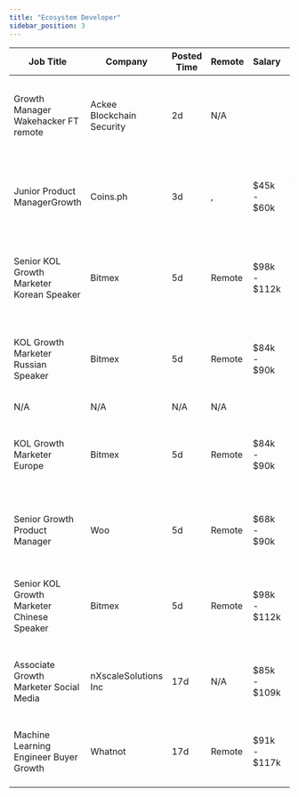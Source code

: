```yaml
---
title: "Ecosystem Developer"
sidebar_position: 3
---
```


| Job Title | Company | Posted Time | Remote | Salary | Tags | Apply Link |
|-----------|---------|-------------|--------|--------|------|------------|
| Growth Manager Wakehacker FT remote | Ackee Blockchain Security | 2d | N/A |  | growth, remote, content marketing, digital marketing, sales | [Apply](https://web3.career/growth-manager-for-wakehacker-ft-remote-ackee-blockchain-security/104309) |
| Junior Product ManagerGrowth | Coins.ph | 3d | , | $45k - $60k | growth, junior, entry level, product manager, non tech | [Apply](https://web3.career/junior-product-manager-growth-coins/104306) |
| Senior KOL Growth Marketer Korean Speaker | Bitmex | 5d | Remote | $98k - $112k | growth, influencer marketing, social media, non tech, kol | [Apply](https://web3.career/senior-kol-growth-marketer-korean-speaker-bitmex/104045) |
| KOL Growth Marketer Russian Speaker | Bitmex | 5d | Remote | $84k - $90k | growth, influencer marketing, social media, non tech, kol | [Apply](https://web3.career/kol-growth-marketer-russian-speaker-bitmex/104044) |
| N/A | N/A | N/A | N/A |  |  | [Apply](https://web3.career/metana) |
| KOL Growth Marketer Europe | Bitmex | 5d | Remote | $84k - $90k | growth, influencer marketing, social media, non tech, kol | [Apply](https://web3.career/kol-growth-marketer-europe-bitmex/104043) |
| Senior Growth Product Manager | Woo | 5d | Remote | $68k - $90k | growth, product manager, non tech, senior, blockchain | [Apply](https://web3.career/senior-growth-product-manager-woo/95664) |
| Senior KOL Growth Marketer Chinese Speaker | Bitmex | 5d | Remote | $98k - $112k | growth, influencer marketing, social media, non tech, kol | [Apply](https://web3.career/senior-kol-growth-marketer-chinese-speaker-bitmex/104034) |
| Associate Growth Marketer Social Media | nXscaleSolutions Inc | 17d | N/A | $85k - $109k | growth, marketing, non tech, social media, blockchain | [Apply](https://web3.career/associate-growth-marketer-social-media-nxscale/103520) |
| Machine Learning Engineer Buyer Growth | Whatnot | 17d | Remote | $91k - $117k | growth, engineer, machine learning, ai, tensorflow | [Apply](https://web3.career/machine-learning-engineer-buyer-growth-whatnot/103488) |
